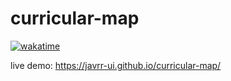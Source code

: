 # curricular-map
[![wakatime](https://wakatime.com/badge/github/javrr-ui/curricular-map.svg)](https://wakatime.com/badge/github/javrr-ui/curricular-map)

live demo: https://javrr-ui.github.io/curricular-map/
